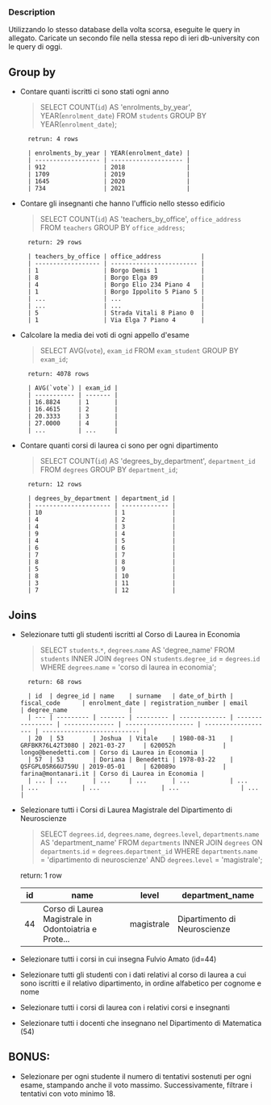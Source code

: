 ### Description

Utilizzando lo stesso database della volta scorsa, eseguite le query in allegato.
Caricate un secondo file nella stessa repo di ieri db-university con le query di oggi.


## Group by

- Contare quanti iscritti ci sono stati ogni anno

    > SELECT COUNT(`id`) AS 'enrolments_by_year', YEAR(`enrolment_date`) 
        FROM `students` 
        GROUP BY YEAR(`enrolment_date`);

        retrun: 4 rows

        | enrolments_by_year | YEAR(enrolment_date) |
        | ------------------ | -------------------- |
        | 912                | 2018                 |
        | 1709               | 2019                 |
        | 1645               | 2020                 |
        | 734                | 2021                 |


- Contare gli insegnanti che hanno l'ufficio nello stesso edificio

    > SELECT COUNT(`id`) AS 'teachers_by_office', `office_address`
        FROM `teachers`
        GROUP BY `office_address`;

        return: 29 rows

        | teachers_by_office | office_address           |
        | ------------------ | ------------------------ |
        | 1                  | Borgo Demis 1            |
        | 8                  | Borgo Elga 89            |
        | 4                  | Borgo Elio 234 Piano 4   |
        | 1                  | Borgo Ippolito 5 Piano 5 |
        | ...                | ...                      |
        | ...                | ...                      |
        | 5                  | Strada Vitali 8 Piano 0  |
        | 1                  | Via Elga 7 Piano 4       |


- Calcolare la media dei voti di ogni appello d'esame

    > SELECT AVG(`vote`), `exam_id` 
        FROM `exam_student` 
        GROUP BY `exam_id`;

        return: 4078 rows

        | AVG(`vote`) | exam_id |
        | ----------- | ------- |
        | 16.8824     | 1       |
        | 16.4615     | 2       |
        | 20.3333     | 3       |
        | 27.0000     | 4       |
        | ...         | ...     |


- Contare quanti corsi di laurea ci sono per ogni dipartimento

    > SELECT COUNT(`id`) AS 'degrees_by_department', `department_id`
        FROM `degrees`
        GROUP BY `department_id`;

        return: 12 rows

        | degrees_by_department | department_id |
        | --------------------- | ------------- |
        | 10                    | 1             |
        | 4                     | 2             |
        | 4                     | 3             |
        | 9                     | 4             |
        | 4                     | 5             |
        | 6                     | 6             |
        | 7                     | 7             |
        | 8                     | 8             |
        | 5                     | 9             |
        | 8                     | 10            |
        | 3                     | 11            |
        | 7                     | 12            |


## Joins

- Selezionare tutti gli studenti iscritti al Corso di Laurea in Economia

    > SELECT `students`.`*`, `degrees`.`name` AS 'degree_name' 
        FROM `students` 
        INNER JOIN `degrees` 
        ON `students`.`degree_id` = `degrees`.`id` 
        WHERE `degrees`.`name` = 'corso di laurea in economia';

        return: 68 rows

        | id  | degree_id | name    | surname   | date_of_birth | fiscal_code      | enrolment_date | registration_number | email               | degree_name                 |
        | --- | --------- | ------- | --------- | ------------- | ---------------- | -------------- | ------------------- | ------------------- | --------------------------- |
        | 20  | 53        | Joshua  | Vitale    | 1980-08-31    | GRFBKR76L42T308O | 2021-03-27     | 620052h             | longo@benedetti.com | Corso di Laurea in Economia |
        | 57  | 53        | Doriana | Benedetti | 1978-03-22    | QSFGPL05R66U759U | 2019-05-01     | 620089o             | farina@montanari.it | Corso di Laurea in Economia |
        | ... | ...       | ...     | ...       | ...           | ...              | ...            | ...                 | ...                 | ...                         |


- Selezionare tutti i Corsi di Laurea Magistrale del Dipartimento di Neuroscienze

    > SELECT `degrees`.`id`, `degrees`.`name`, `degrees`.`level`, `departments`.`name` AS 'department_name' 
    FROM `departments` 
    INNER JOIN `degrees` 
    ON `departments`.`id` = `degrees`.`department_id` 
    WHERE `departments`.`name` = 'dipartimento di neuroscienze' 
    AND `degrees`.`level` = 'magistrale';

    return: 1 row

    | id  | name                                                  | level      | department_name              |
    | --- | ----------------------------------------------------- | ---------- | ---------------------------- |
    | 44  | Corso di Laurea Magistrale in Odontoiatria e Prote... | magistrale | Dipartimento di Neuroscienze |


- Selezionare tutti i corsi in cui insegna Fulvio Amato (id=44)

- Selezionare tutti gli studenti con i dati relativi al corso di laurea a cui sono iscritti e il relativo dipartimento, in ordine alfabetico per cognome e nome

- Selezionare tutti i corsi di laurea con i relativi corsi e insegnanti

- Selezionare tutti i docenti che insegnano nel Dipartimento di Matematica (54)


## BONUS: 

- Selezionare per ogni studente il numero di tentativi sostenuti per ogni esame, stampando anche il voto massimo. Successivamente, filtrare i tentativi con voto minimo 18.